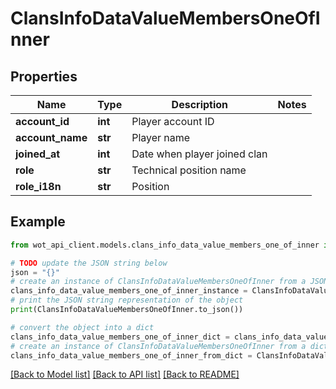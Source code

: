 # ClansInfoDataValueMembersOneOfInner


## Properties

Name | Type | Description | Notes
------------ | ------------- | ------------- | -------------
**account_id** | **int** | Player account ID | 
**account_name** | **str** | Player name | 
**joined_at** | **int** | Date when player joined clan | 
**role** | **str** | Technical position name | 
**role_i18n** | **str** | Position | 

## Example

```python
from wot_api_client.models.clans_info_data_value_members_one_of_inner import ClansInfoDataValueMembersOneOfInner

# TODO update the JSON string below
json = "{}"
# create an instance of ClansInfoDataValueMembersOneOfInner from a JSON string
clans_info_data_value_members_one_of_inner_instance = ClansInfoDataValueMembersOneOfInner.from_json(json)
# print the JSON string representation of the object
print(ClansInfoDataValueMembersOneOfInner.to_json())

# convert the object into a dict
clans_info_data_value_members_one_of_inner_dict = clans_info_data_value_members_one_of_inner_instance.to_dict()
# create an instance of ClansInfoDataValueMembersOneOfInner from a dict
clans_info_data_value_members_one_of_inner_from_dict = ClansInfoDataValueMembersOneOfInner.from_dict(clans_info_data_value_members_one_of_inner_dict)
```
[[Back to Model list]](../README.md#documentation-for-models) [[Back to API list]](../README.md#documentation-for-api-endpoints) [[Back to README]](../README.md)


